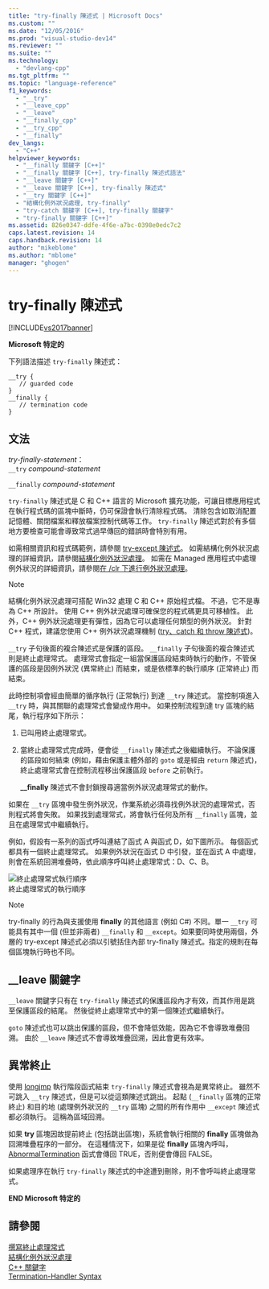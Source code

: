 ```yaml
---
title: "try-finally 陳述式 | Microsoft Docs"
ms.custom: ""
ms.date: "12/05/2016"
ms.prod: "visual-studio-dev14"
ms.reviewer: ""
ms.suite: ""
ms.technology: 
  - "devlang-cpp"
ms.tgt_pltfrm: ""
ms.topic: "language-reference"
f1_keywords: 
  - "__try"
  - "__leave_cpp"
  - "__leave"
  - "__finally_cpp"
  - "__try_cpp"
  - "__finally"
dev_langs: 
  - "C++"
helpviewer_keywords: 
  - "__finally 關鍵字 [C++]"
  - "__finally 關鍵字 [C++], try-finally 陳述式語法"
  - "__leave 關鍵字 [C++]"
  - "__leave 關鍵字 [C++], try-finally 陳述式"
  - "__try 關鍵字 [C++]"
  - "結構化例外狀況處理, try-finally"
  - "try-catch 關鍵字 [C++], try-finally 關鍵字"
  - "try-finally 關鍵字 [C++]"
ms.assetid: 826e0347-ddfe-4f6e-a7bc-0398e0edc7c2
caps.latest.revision: 14
caps.handback.revision: 14
author: "mikeblome"
ms.author: "mblome"
manager: "ghogen"
---
```

# try-finally 陳述式
[!INCLUDE[vs2017banner](../assembler/inline/includes/vs2017banner.md)]

**Microsoft 特定的**  
  
 下列語法描述 `try-finally` 陳述式：  
  
```  
__try {  
   // guarded code  
}  
__finally {  
   // termination code  
}  
```  
  
## 文法  
 *try\-finally\-statement*：  
 `__try` *compound\-statement*  
  
 `__finally` *compound\-statement*  
  
 `try-finally` 陳述式是 C 和 C\+\+ 語言的 Microsoft 擴充功能，可讓目標應用程式在執行程式碼的區塊中斷時，仍可保證會執行清除程式碼。  清除包含如取消配置記憶體、關閉檔案和釋放檔案控制代碼等工作。  `try-finally` 陳述式對於有多個地方要檢查可能會導致常式過早傳回的錯誤時會特別有用。  
  
 如需相關資訊和程式碼範例，請參閱 [try\-except 陳述式](../cpp/try-except-statement.md)。  如需結構化例外狀況處理的詳細資訊，請參閱[結構化例外狀況處理](../cpp/structured-exception-handling-c-cpp.md)。  如需在 Managed 應用程式中處理例外狀況的詳細資訊，請參閱[在 \/clr 下進行例外狀況處理](../windows/exception-handling-cpp-component-extensions.md)。  
  
> [!NOTE]
>  結構化例外狀況處理可搭配 Win32 處理 C 和 C\+\+ 原始程式檔。  不過，它不是專為 C\+\+ 所設計。  使用 C\+\+ 例外狀況處理可確保您的程式碼更具可移植性。  此外，C\+\+ 例外狀況處理更有彈性，因為它可以處理任何類型的例外狀況。  針對 C\+\+ 程式，建議您使用 C\+\+ 例外狀況處理機制 \([try、catch 和 throw 陳述式](../cpp/try-throw-and-catch-statements-cpp.md)\)。  
  
 `__try` 子句後面的複合陳述式是保護的區段。  `__finally` 子句後面的複合陳述式則是終止處理常式。  處理常式會指定一組當保護區段結束時執行的動作，不管保護的區段是因例外狀況 \(異常終止\) 而結束，或是依標準的執行順序 \(正常終止\) 而結束。  
  
 此時控制項會經由簡單的循序執行 \(正常執行\) 到達 `__try` 陳述式。  當控制項進入 `__try` 時，與其關聯的處理常式會變成作用中。  如果控制流程到達 try 區塊的結尾，執行程序如下所示：  
  
1.  已叫用終止處理常式。  
  
2.  當終止處理常式完成時，便會從 `__finally` 陳述式之後繼續執行。  不論保護的區段如何結束 \(例如，藉由保護主體外部的 `goto` 或是經由 `return` 陳述式\)，終止處理常式會在控制流程移出保護區段 `before` 之前執行。  
  
     **\_\_finally** 陳述式不會封鎖搜尋適當例外狀況處理常式的動作。  
  
 如果在 `__try` 區塊中發生例外狀況，作業系統必須尋找例外狀況的處理常式，否則程式將會失敗。  如果找到處理常式，將會執行任何及所有 `__finally` 區塊，並且在處理常式中繼續執行。  
  
 例如，假設有一系列的函式呼叫連結了函式 A 與函式 D，如下圖所示。  每個函式都具有一個終止處理常式。  如果例外狀況在函式 D 中引發，並在函式 A 中處理，則會在系統回溯堆疊時，依此順序呼叫終止處理常式：D、C、B。  
  
 ![終止處理常式執行順序](../cpp/media/vc38cx1.png "vc38CX1")  
終止處理常式的執行順序  
  
> [!NOTE]
>  try\-finally 的行為與支援使用 **finally** 的其他語言 \(例如 C\#\) 不同。單一 `__try` 可能具有其中一個 \(但並非兩者\) `__finally` 和 `__except`。如果要同時使用兩個，外層的 try\-except 陳述式必須以引號括住內部 try\-finally 陳述式。指定的規則在每個區塊執行時也不同。  
  
## \_\_leave 關鍵字  
 `__leave` 關鍵字只有在 `try-finally` 陳述式的保護區段內才有效，而其作用是跳至保護區段的結尾。  然後從終止處理常式中的第一個陳述式繼續執行。  
  
 `goto` 陳述式也可以跳出保護的區段，但不會降低效能，因為它不會導致堆疊回溯。  由於 `__leave` 陳述式不會導致堆疊回溯，因此會更有效率。  
  
## 異常終止  
 使用 [longjmp](../c-runtime-library/reference/longjmp.md) 執行階段函式結束 `try-finally` 陳述式會視為是異常終止。  雖然不可跳入 `__try` 陳述式，但是可以從這類陳述式跳出。  起點 \(`__finally` 區塊的正常終止\) 和目的地 \(處理例外狀況的 `__try` 區塊\) 之間的所有作用中 `__except` 陳述式都必須執行。  這稱為區域回溯。  
  
 如果 **try** 區塊因故提前終止 \(包括跳出區塊\)，系統會執行相關的 **finally** 區塊做為回溯堆疊程序的一部分。  在這種情況下，如果是從 **finally** 區塊內呼叫，[AbnormalTermination](http://msdn.microsoft.com/library/windows/desktop/ms679265) 函式會傳回 TRUE，否則便會傳回 FALSE。  
  
 如果處理序在執行 `try-finally` 陳述式的中途遭到刪除，則不會呼叫終止處理常式。  
  
 **END Microsoft 特定的**  
  
## 請參閱  
 [撰寫終止處理常式](../cpp/writing-a-termination-handler.md)   
 [結構化例外狀況處理](../cpp/structured-exception-handling-c-cpp.md)   
 [C\+\+ 關鍵字](../cpp/keywords-cpp.md)   
 [Termination\-Handler Syntax](http://msdn.microsoft.com/library/windows/desktop/ms681393)